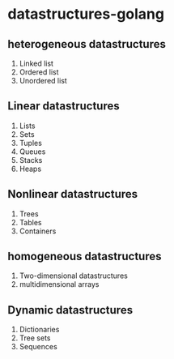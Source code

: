 # datastructures-golang
## heterogeneous datastructures
1. Linked list
2. Ordered list
3. Unordered list

## Linear datastructures
1. Lists
2. Sets
3. Tuples
4. Queues
5. Stacks
6. Heaps

## Nonlinear datastructures
1. Trees
2. Tables
3. Containers

## homogeneous datastructures
1. Two-dimensional datastructures
2. multidimensional arrays

## Dynamic datastructures
1. Dictionaries
2. Tree sets
3. Sequences